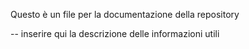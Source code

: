 Questo è un file per la documentazione della repository

-- inserire qui la descrizione delle informazioni utili 